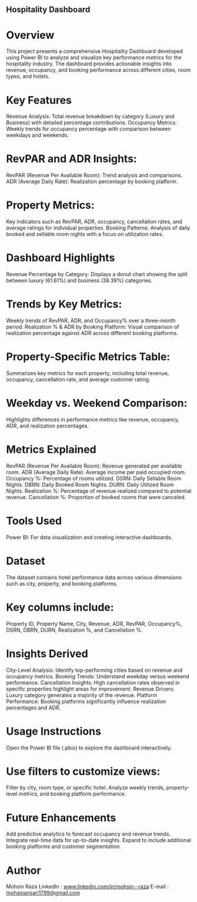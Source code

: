 ## Hospitality Dashboard

# Overview
This project presents a comprehensive Hospitality Dashboard developed using Power BI to analyze and visualize key performance metrics for the hospitality industry. The dashboard provides actionable insights into revenue, occupancy, and booking performance across different cities, room types, and hotels.

# Key Features
Revenue Analysis: Total revenue breakdown by category (Luxury and Business) with detailed percentage contributions.
Occupancy Metrics: Weekly trends for occupancy percentage with comparison between weekdays and weekends.

# RevPAR and ADR Insights:
RevPAR (Revenue Per Available Room): Trend analysis and comparisons.
ADR (Average Daily Rate): Realization percentage by booking platform.

# Property Metrics:
Key indicators such as RevPAR, ADR, occupancy, cancellation rates, and average ratings for individual properties.
Booking Patterns: Analysis of daily booked and sellable room nights with a focus on utilization rates.

# Dashboard Highlights
Revenue Percentage by Category:
Displays a donut chart showing the split between luxury (61.61%) and business (38.39%) categories.

# Trends by Key Metrics:
Weekly trends of RevPAR, ADR, and Occupancy% over a three-month period.
Realization % & ADR by Booking Platform:
Visual comparison of realization percentage against ADR across different booking platforms.

# Property-Specific Metrics Table:
Summarizes key metrics for each property, including total revenue, occupancy, cancellation rate, and average customer rating.

# Weekday vs. Weekend Comparison:
Highlights differences in performance metrics like revenue, occupancy, ADR, and realization percentages.

# Metrics Explained
RevPAR (Revenue Per Available Room): Revenue generated per available room.
ADR (Average Daily Rate): Average income per paid occupied room.
Occupancy %: Percentage of rooms utilized.
DSRN: Daily Sellable Room Nights.
DBRN: Daily Booked Room Nights.
DURN: Daily Utilized Room Nights.
Realization %: Percentage of revenue realized compared to potential revenue.
Cancellation %: Proportion of booked rooms that were canceled.

# Tools Used
Power BI: For data visualization and creating interactive dashboards.

# Dataset
The dataset contains hotel performance data across various dimensions such as city, property, and booking platforms.

# Key columns include:
Property ID, Property Name, City, Revenue, ADR, RevPAR, Occupancy%, DSRN, DBRN, DURN, Realization %, and Cancellation %.

# Insights Derived
City-Level Analysis: Identify top-performing cities based on revenue and occupancy metrics.
Booking Trends: Understand weekday versus weekend performance.
Cancellation Insights: High cancellation rates observed in specific properties highlight areas for improvement.
Revenue Drivers: Luxury category generates a majority of the revenue.
Platform Performance: Booking platforms significantly influence realization percentages and ADR.

# Usage Instructions
Open the Power BI file (.pbix) to explore the dashboard interactively.

# Use filters to customize views:
Filter by city, room type, or specific hotel.
Analyze weekly trends, property-level metrics, and booking platform performance.

# Future Enhancements
Add predictive analytics to forecast occupancy and revenue trends.
Integrate real-time data for up-to-date insights.
Expand to include additional booking platforms and customer segmentation.

# Author
Mohsin Raza
LinkedIn : www.linkedin.com/in/mohsin--raza
E-mail   : mohsinansari1799@gmail.com  
